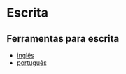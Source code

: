 Escrita
=========

Ferramentas para escrita
------------------------
* [inglês](/escrita/ferramentas/pt)
* [português](/escrita/ferramentas/pt)
